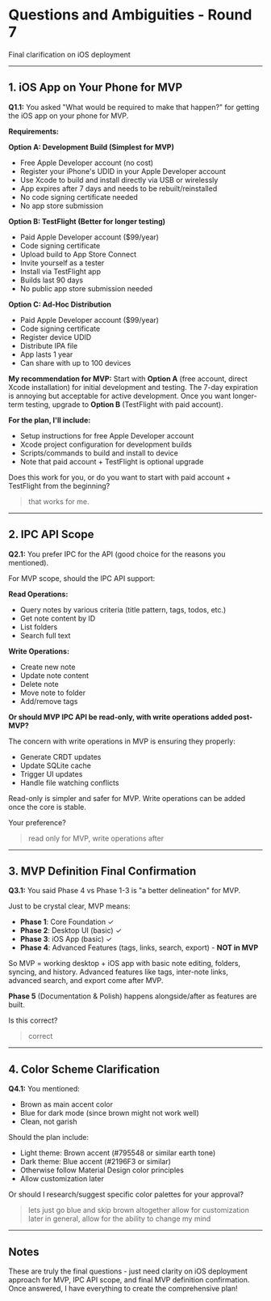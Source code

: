# Questions and Ambiguities - Round 7

Final clarification on iOS deployment

---

## 1. iOS App on Your Phone for MVP

**Q1.1:** You asked "What would be required to make that happen?" for getting the iOS app on your phone for MVP.

**Requirements:**

**Option A: Development Build (Simplest for MVP)**

- Free Apple Developer account (no cost)
- Register your iPhone's UDID in your Apple Developer account
- Use Xcode to build and install directly via USB or wirelessly
- App expires after 7 days and needs to be rebuilt/reinstalled
- No code signing certificate needed
- No app store submission

**Option B: TestFlight (Better for longer testing)**

- Paid Apple Developer account ($99/year)
- Code signing certificate
- Upload build to App Store Connect
- Invite yourself as a tester
- Install via TestFlight app
- Builds last 90 days
- No public app store submission needed

**Option C: Ad-Hoc Distribution**

- Paid Apple Developer account ($99/year)
- Code signing certificate
- Register device UDID
- Distribute IPA file
- App lasts 1 year
- Can share with up to 100 devices

**My recommendation for MVP:**
Start with **Option A** (free account, direct Xcode installation) for initial development and testing. The 7-day expiration is annoying but acceptable for active development. Once you want longer-term testing, upgrade to **Option B** (TestFlight with paid account).

**For the plan, I'll include:**

- Setup instructions for free Apple Developer account
- Xcode project configuration for development builds
- Scripts/commands to build and install to device
- Note that paid account + TestFlight is optional upgrade

Does this work for you, or do you want to start with paid account + TestFlight from the beginning?

> that works for me.

---

## 2. IPC API Scope

**Q2.1:** You prefer IPC for the API (good choice for the reasons you mentioned).

For MVP scope, should the IPC API support:

**Read Operations:**

- Query notes by various criteria (title pattern, tags, todos, etc.)
- Get note content by ID
- List folders
- Search full text

**Write Operations:**

- Create new note
- Update note content
- Delete note
- Move note to folder
- Add/remove tags

**Or should MVP IPC API be read-only, with write operations added post-MVP?**

The concern with write operations in MVP is ensuring they properly:

- Generate CRDT updates
- Update SQLite cache
- Trigger UI updates
- Handle file watching conflicts

Read-only is simpler and safer for MVP. Write operations can be added once the core is stable.

Your preference?

> read only for MVP, write operations after

---

## 3. MVP Definition Final Confirmation

**Q3.1:** You said Phase 4 vs Phase 1-3 is "a better delineation" for MVP.

Just to be crystal clear, MVP means:

- **Phase 1**: Core Foundation ✓
- **Phase 2**: Desktop UI (basic) ✓
- **Phase 3**: iOS App (basic) ✓
- **Phase 4**: Advanced Features (tags, links, search, export) - **NOT in MVP**

So MVP = working desktop + iOS app with basic note editing, folders, syncing, and history. Advanced features like tags, inter-note links, advanced search, and export come after MVP.

**Phase 5** (Documentation & Polish) happens alongside/after as features are built.

Is this correct?

> correct

---

## 4. Color Scheme Clarification

**Q4.1:** You mentioned:

- Brown as main accent color
- Blue for dark mode (since brown might not work well)
- Clean, not garish

Should the plan include:

- Light theme: Brown accent (#795548 or similar earth tone)
- Dark theme: Blue accent (#2196F3 or similar)
- Otherwise follow Material Design color principles
- Allow customization later

Or should I research/suggest specific color palettes for your approval?

> lets just go blue and skip brown altogether
> allow for customization later
> in general, allow for the ability to change my mind

---

## Notes

These are truly the final questions - just need clarity on iOS deployment approach for MVP, IPC API scope, and final MVP definition confirmation. Once answered, I have everything to create the comprehensive plan!
